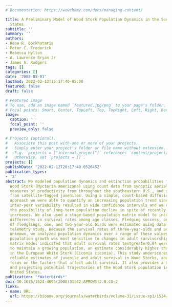 ```yaml
---
# Documentation: https://wowchemy.com/docs/managing-content/

title: A Preliminary Model of Wood Stork Population Dynamics in the Southeastern United
  States
subtitle: ''
summary: ''
authors:
- Rena R. Borkhataria
- Peter C. Frederick
- Rebecca Hylton
- A. Lawrence Bryan Jr
- James A. Rodgers
tags: []
categories: []
date: '2008-05-01'
lastmod: 2022-02-12T15:17:40-05:00
featured: false
draft: false

# Featured image
# To use, add an image named `featured.jpg/png` to your page's folder.
# Focal points: Smart, Center, TopLeft, Top, TopRight, Left, Right, BottomLeft, Bottom, BottomRight.
image:
  caption: ''
  focal_point: ''
  preview_only: false

# Projects (optional).
#   Associate this post with one or more of your projects.
#   Simply enter your project's folder or file name without extension.
#   E.g. `projects = ["internal-project"]` references `content/project/deep-learning/index.md`.
#   Otherwise, set `projects = []`.
projects: []
publishDate: '2022-02-12T20:17:40.052645Z'
publication_types:
- '2'
abstract: We modeled population dynamics and extinction probabilities for the endangered
  Wood Stork (Mycteria americana) using count data from synoptic aerial surveys, annual
  measures of productivity from throughout the southeastern U.S., and survival data
  from satellite-tagged juveniles. Using a simple, count-based diffusion approximation
  approach we were able to quantify an increasing population trend since 1976. High
  inter-year variability resulted in wide confidence intervals and we could not eliminate
  the possibility of long-term population decline in spite of recently measured population
  increases. We also used a stage-based population matrix model to incorporate observed
  differences in survival rates among age classes. Fledging success, and survival
  of fledglings, one, and two-year-old birds were estimated using data from the satellite
  telemetry study. Because the survival rates of three-year-olds and adults are presently
  unknown, we analyzed population dynamics over a range of these values. Long-term
  population growth was most sensitive to changes in adult survivorship. This deterministic
  matrix model indicated that adult survival rates textgreater0.94 were necessary
  to maintain a growing population, an estimate considerably higher than that observed
  in the European White Stork (Ciconia ciconia). This study underscores the need for
  reliable estimates of juvenile and adult survival in Wood Storks, and for a conservation
  focus on the factors that affect adult survival. It also provides a tool for understanding
  and projecting potential trajectories of the Wood Stork population in the Southeastern
  United States.
publication: '*Waterbirds*'
doi: 10.1675/1524-4695(2008)31[42:APMOWS]2.0.CO;2
links:
- name: URL
  url: https://bioone.org/journals/waterbirds/volume-31/issue-sp1/1524-4695_2008_31_42_APMOWS_2.0.CO_2/A-Preliminary-Model-of-Wood-Stork-Population-Dynamics-in-the/10.1675/1524-4695(2008)31[42:APMOWS]2.0.CO;2.full
---
```

